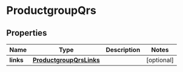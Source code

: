 
# ProductgroupQrs

## Properties
| Name | Type | Description | Notes |
| ------------ | ------------- | ------------- | ------------- |
| **links** | [**ProductgroupQrsLinks**](ProductgroupQrsLinks.md) |  |  [optional] |



